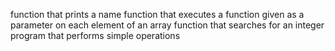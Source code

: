 function that prints a name
function that executes a function given as a parameter on each element of an array
function that searches for an integer
program that performs simple operations
